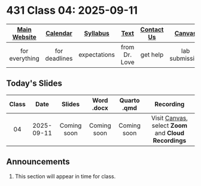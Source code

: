 # 431 Class 04: 2025-09-11

[Main Website](https://thomaselove.github.io/431-2025/) | [Calendar](https://thomaselove.github.io/431-2025/calendar.html) | [Syllabus](https://thomaselove.github.io/431-syllabus-2025/) | [Text](https://thomaselove.github.io/431-book/) | [Contact Us](https://thomaselove.github.io/431-2025/contact.html) | [Canvas](https://canvas.case.edu) | [Data and Code](https://github.com/THOMASELOVE/431-data)
:-----------: | :--------------: | :----------: | :---------: | :-------------: | :-----------: | :------------:
for everything | for deadlines | expectations | from Dr. Love | get help | lab submission | for downloads

## Today's Slides

Class | Date | Slides | Word .docx | Quarto .qmd | Recording
:---: | :--------: | :------: | :------: | :------: | :-------------:
04 | 2025-09-11 | Coming soon | Coming soon | Coming soon | Visit [Canvas](https://canvas.case.edu/), select **Zoom** and **Cloud Recordings**

<!-- 

04 | 2025-09-11 | **[Slides 04](https://thomaselove.github.io/431-slides-2025/class04.html)** | **[Word 04](https://thomaselove.github.io/431-slides-2025/class04w.docx)** | **[Code 04](https://github.com/THOMASELOVE/431-slides-2025/blob/main/class04.qmd)** | Visit [Canvas](https://canvas.case.edu/), select **Zoom** and **Cloud Recordings**

-->

## Announcements

1. This section will appear in time for class. 
